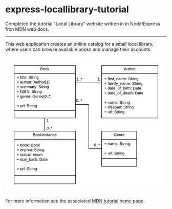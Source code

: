 # express-locallibrary-tutorial
Completed the tutorial "Local Library" website written in in Node/Express fron MDN web docs.

----

This web application creates an online catalog for a small local library, where users can browse available books and manage their accounts.

![](/public/images/mongoose_express.png)


For more information see the associated [MDN tutorial home page](https://developer.mozilla.org/en-US/docs/Learn/Server-side/Express_Nodejs/Tutorial_local_library_website).
